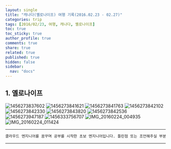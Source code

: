 ```yaml
---
layout: single
title: "캐나다(옐로나이프) 여행 기록(2016.02.23 - 02.27)"
categories: trip
tags: [2016/02/23, 여행, 캐나다, 옐로나이프]
toc: true
toc_sticky: true
author_profile: true
comments: true
share: true
related: true
published: true
hidden: false
sidebar:
  nav: "docs"
---
```


## 1. 옐로나이프

![1456273837602](https://user-images.githubusercontent.com/124491456/227698785-bcde69da-73be-4f2d-a980-3a04f137f93e.jpeg)
![1456273841621](https://user-images.githubusercontent.com/124491456/227698789-b9d253c5-fcd4-466d-9320-f18bd70b9285.jpeg)
![1456273841763](https://user-images.githubusercontent.com/124491456/227698792-bf4c908f-d1ef-40c1-97b3-9396ec8ca211.jpeg)
![1456273842102](https://user-images.githubusercontent.com/124491456/227698793-0f85e7ea-1d42-442e-b38b-38302c507a78.jpeg)
![1456273842330](https://user-images.githubusercontent.com/124491456/227698796-4c18b521-fea5-4755-ac79-af1b4a50c7a4.jpeg)
![1456273843820](https://user-images.githubusercontent.com/124491456/227698799-5bb92846-7b34-484e-a1df-d6d5798f0a6d.jpeg)
![1456273842536](https://user-images.githubusercontent.com/124491456/227698800-75b735b6-1295-4b17-98fa-c6350c6a9816.jpeg)
![1456273947187](https://user-images.githubusercontent.com/124491456/227698812-1d9646b0-cd7f-4b35-926b-51fa36f4d90a.jpeg)
![1456333756707](https://user-images.githubusercontent.com/124491456/227698817-c26155ed-4f69-40d2-87b8-22650a582be5.jpeg)
![IMG_20160224_004935](https://user-images.githubusercontent.com/124491456/227698831-84072988-7d61-42a4-8aac-9f4c8e6c0fb2.jpg)
![IMG_20160224_011424](https://user-images.githubusercontent.com/124491456/227698834-2e588f9a-a0cb-445f-897e-bfede6351222.jpg)

---

```bash
클라우드 엔지니어를 꿈꾸며 공부를 시작한 초보 엔지니어입니다. 틀린점 또는 조언해주실 부분이 있으시면 친절하게 댓글 부탁드립니다. 방문해 주셔서 감사합니다 :)
```

---
